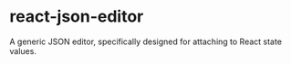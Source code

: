 react-json-editor
=================

A generic JSON editor, specifically designed for attaching to React state values.
